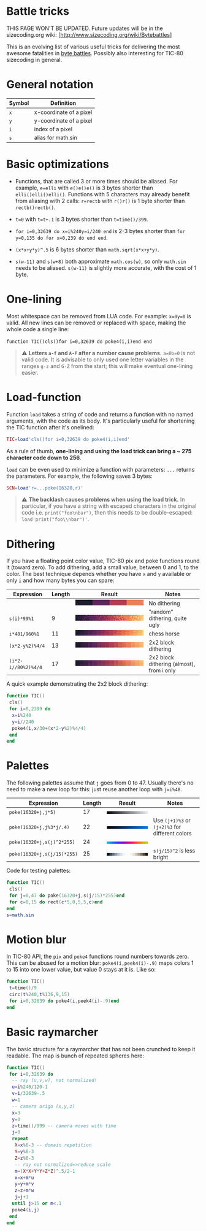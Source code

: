 # Battle tricks

THIS PAGE WON'T BE UPDATED. Future updates will be in the sizecoding.org
wiki: [http://www.sizecoding.org/wiki/Bytebattles]

This is an evolving list of various useful tricks for delivering the
most awesome fatalities in
[byte battles](https://battle.lovebyte.party/). Possibly also
interesting for TIC-80 sizecoding in general.


General notation
================

| Symbol | Definition              |
| ------ | ----------------------- |
| `x`    | x-coordinate of a pixel |
| `y`    | y-coordinate of a pixel |
| `i`    | index of a pixel        |
| `s`    | alias for math.sin      |


Basic optimizations
===================

- Functions, that are called 3 or more times should be aliased. For
  example, `e=elli` with `e()e()e()` is 3 bytes shorter than
  `elli()elli()elli()`. Functions with 5 characters may already benefit
  from aliasing with 2 calls: `r=rectb` with `r()r()` is 1 byte shorter
  than `rectb()rectb()`.

- `t=0` with `t=t+.1` is 3 bytes shorter than `t=time()/399`.

- `for i=0,32639 do x=i%240y=i/240 end` is 2-3 bytes shorter than
  `for y=0,135 do for x=0,239 do end end`.

- `(x*x+y*y)^.5` is 6 bytes shorter than `math.sqrt(x*x+y*y)`.

- `s(w-11)` and `s(w+8)` both approximate `math.cos(w)`, so only
  `math.sin` needs to be aliased. `s(w-11)` is slightly more accurate,
  with the cost of 1 byte.


One-lining
==========

Most whitespace can be removed from LUA code. For example: `x=0y=0` is
valid. All new lines can be removed or replaced with space, making the
whole code a single line:

```function TIC()cls()for i=0,32639 do poke4(i,i)end end```

> :warning: **Letters `a-f` and `A-F` after a number cause problems.**
> `a=0b=0` is not valid code. It is advisable to only used one letter
> variables in the ranges `g-z` and `G-Z` from the start; this will make
> eventual one-lining easier.


Load-function
=============

Function `load` takes a string of code and returns a function with no
named arguments, with the code as its body. It's particularly useful for
shortening the TIC function after it's onelined:

```lua
TIC=load'cls()for i=0,32639 do poke4(i,i)end'
```

As a rule of thumb, **one-lining and using the load trick can bring a ~
275 character code down to 256**.

`load` can be even used to minimize a function with parameters: `...`
returns the parameters. For example, the following saves 3 bytes:

```lua
SCN=load'r=...poke(16320,r)'
```

> :warning: **The backlash causes problems when using the load trick.**
> In particular, if you have a string with escaped characters in the
> original code i.e. `print("foo\nbar")`, then this needs to be
> double-escaped: `load'print("foo\\nbar")'`.

Dithering
=========

If you have a floating point color value, TIC-80 pix and poke functions
round it (toward zero). To add dithering, add a small value, between 0
and 1, to the color. The best technique depends whether you have `x` and
`y` available or only `i` and how many bytes you can spare:

| Expression          | Length  | Result                                        | Notes                                     |
| ------------------- | ------- | --------------------------------------------- | ----------------------------------------- |
|                     |         | ![No dithering](dither_none.png)              | No dithering                              |
| `s(i)*99%1`         | 9       | ![Random dithering](dither_random.png)        | "random" dithering, quite ugly            |
| `i*481/960%1`       | 11      | ![Chess dithering](dither_chess.png)          | chess horse                               |
| `(x*2-y%2)%4/4`     | 13      | ![Block dithering](dither_block.png)          | 2x2 block dithering                       |
| `(i*2-i//80%2)%4/4` | 17      | ![Block dithering from i](dither_block_i.png) | 2x2 block dithering (almost), from i only |

A quick example demonstrating the 2x2 block dithering:

```lua
function TIC()
 cls()
 for i=0,2399 do
  x=i%240
  y=i//240
  poke4(i,x/30+(x*2-y%2)%4/4)
 end
end
```


Palettes
========

The following palettes assume that `j` goes from 0 to 47. Usually
there's no need to make a new loop for this: just reuse another loop
with `j=i%48`.

| Expression                  | Length  | Result                                     | Notes                                           |
| --------------------------- | ------- | ------------------------------------------ | ----------------------------------------------- |
| `poke(16320+j,j*5)`         | 17      | ![Grayscale gradient](pal_gray.png)        |                                                 |
| `poke(16320+j,j%3*j/.4)`    | 22      | ![Blue gradient](pal_blue.png)             | Use `(j+1)%3` or `(j+2)%3` for different colors |
| `poke(16320+j,s(j)^2*255)`  | 24      | ![Rainbow](pal_rainbow.png)                |                                                 |
| `poke(16320+j,s(j/15)*255)` | 25      | ![Blue/Brown gradient](pal_blue_brown.png) | `s(j/15)^2` is less bright                      |

Code for testing palettes:

```lua
function TIC()
 cls()
 for j=0,47 do poke(16320+j,s(j/15)*255)end
 for c=0,15 do rect(c*5,0,5,5,c)end
end
s=math.sin
```


Motion blur
===========

In TIC-80 API, the `pix` and `poke4` functions round numbers towards
zero. This can be abused for a motion blur: `poke4(i,peek4(i)-.9)` maps
colors 1 to 15 into one lower value, but value 0 stays at it is. Like
so:

```lua
function TIC()
 t=time()/9
 circ(t%240,t%136,9,15)
 for i=0,32639 do poke4(i,peek4(i)-.9)end
end
```

Basic raymarcher
================

The basic structure for a raymarcher that has not been crunched to keep
it readable. The map is bunch of repeated spheres here:

```lua
function TIC()
 for i=0,32639 do
  -- ray (u,v,w), not normalized!
  u=i%240/120-1
  v=i/32639-.5
  w=1
  -- camera origo (x,y,z)
  x=3
  y=0
  z=time()/999 -- camera moves with time
  j=0
  repeat
   X=x%6-3 -- domain repetition
   Y=y%6-3
   Z=z%6-3
   -- ray not normalized=>reduce scale
   m=(X*X+Y*Y+Z*Z)^.5/2-1
   x=x+m*u
   y=y+m*v
   z=z+m*w
   j=j+1
  until j>15 or m<.1
  poke4(i,j)
 end
end
```